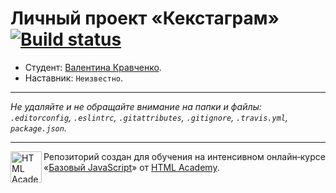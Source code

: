 # Личный проект «Кекстаграм» [![Build status][travis-image]][travis-url]

* Студент: [Валентина Кравченко](https://up.htmlacademy.ru/javascript/9/user/150859).
* Наставник: `Неизвестно`.

---

_Не удаляйте и не обращайте внимание на папки и файлы:_<br>
_`.editorconfig`, `.eslintrc`, `.gitattributes`, `.gitignore`, `.travis.yml`, `package.json`._

---

<a href="https://htmlacademy.ru/intensive/javascript"><img align="left" width="50" height="50" title="HTML Academy" src="https://up.htmlacademy.ru/static/img/intensive/javascript/logo-for-github.svg"></a>

Репозиторий создан для обучения на интенсивном онлайн‑курсе «[Базовый JavaScript](https://htmlacademy.ru/intensive/javascript)» от [HTML Academy](https://htmlacademy.ru).

[travis-image]: https://travis-ci.org/htmlacademy-javascript/150859-kekstagram.svg?branch=master
[travis-url]: https://travis-ci.org/htmlacademy-javascript/150859-kekstagram
